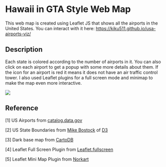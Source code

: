 # Hawaii in GTA Style Web Map

This web map is created using Leaflet JS that shows all the airports in the United States. You can interact with it here: <https://kiku511.github.io/usa-airports-viz/>

## Description

Each state is colored according to the number of airports in it. You can also click on each airport to get a popup with some more details about them. If the icon for an airport is red it means it does not have an air traffic control tower. I also used Leaflet plugins for a full screen mode and minimap to make the map even more interactive.

![](img/map-screenshot.png)

## Reference

[1] US Airports from [catalog.data.gov](https://catalog.data.gov/dataset/usgs-small-scale-dataset-airports-of-the-united-states-201207-shapefile)

[2] US State Boundaries from [Mike Bostock](http://bost.ocks.org/mike) of [D3](http://d3js.org/)

[3] Dark base map from [CartoDB](https://github.com/CartoDB/cartodb/wiki/BaseMaps-available)

[4] Leaflet Full Screen Plugin from [Leaflet.fullscreen](https://github.com/Leaflet/Leaflet.fullscreen)

[5] Leaflet Mini Map Plugin from [Norkart](https://github.com/Norkart/Leaflet-MiniMap)
